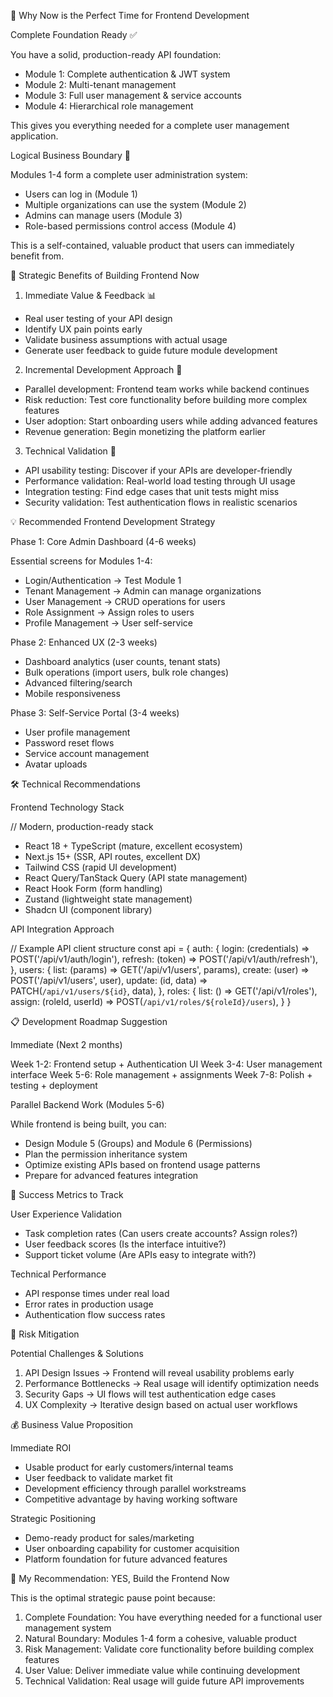 🎯 Why Now is the Perfect Time for Frontend Development

  Complete Foundation Ready ✅

  You have a solid, production-ready API foundation:
  - Module 1: Complete authentication & JWT system
  - Module 2: Multi-tenant management
  - Module 3: Full user management & service accounts
  - Module 4: Hierarchical role management

  This gives you everything needed for a complete user management application.

  Logical Business Boundary 🏢

  Modules 1-4 form a complete user administration system:
  - Users can log in (Module 1)
  - Multiple organizations can use the system (Module 2)
  - Admins can manage users (Module 3)
  - Role-based permissions control access (Module 4)

  This is a self-contained, valuable product that users can immediately benefit from.

  🚀 Strategic Benefits of Building Frontend Now

  1. Immediate Value & Feedback 📊

  - Real user testing of your API design
  - Identify UX pain points early
  - Validate business assumptions with actual usage
  - Generate user feedback to guide future module development

  2. Incremental Development Approach 🔄

  - Parallel development: Frontend team works while backend continues
  - Risk reduction: Test core functionality before building more complex features
  - User adoption: Start onboarding users while adding advanced features
  - Revenue generation: Begin monetizing the platform earlier

  3. Technical Validation 🔧

  - API usability testing: Discover if your APIs are developer-friendly
  - Performance validation: Real-world load testing through UI usage
  - Integration testing: Find edge cases that unit tests might miss
  - Security validation: Test authentication flows in realistic scenarios

  💡 Recommended Frontend Development Strategy

  Phase 1: Core Admin Dashboard (4-6 weeks)

  Essential screens for Modules 1-4:
  - Login/Authentication → Test Module 1
  - Tenant Management → Admin can manage organizations
  - User Management → CRUD operations for users
  - Role Assignment → Assign roles to users
  - Profile Management → User self-service

  Phase 2: Enhanced UX (2-3 weeks)

  - Dashboard analytics (user counts, tenant stats)
  - Bulk operations (import users, bulk role changes)
  - Advanced filtering/search
  - Mobile responsiveness

  Phase 3: Self-Service Portal (3-4 weeks)

  - User profile management
  - Password reset flows
  - Service account management
  - Avatar uploads

  🛠 Technical Recommendations

  Frontend Technology Stack

  // Modern, production-ready stack
  - React 18 + TypeScript (mature, excellent ecosystem)
  - Next.js 15+ (SSR, API routes, excellent DX)
  - Tailwind CSS (rapid UI development)
  - React Query/TanStack Query (API state management)
  - React Hook Form (form handling)
  - Zustand (lightweight state management)
  - Shadcn UI (component library)

  API Integration Approach

  // Example API client structure
  const api = {
    auth: {
      login: (credentials) => POST('/api/v1/auth/login'),
      refresh: (token) => POST('/api/v1/auth/refresh'),
    },
    users: {
      list: (params) => GET('/api/v1/users', params),
      create: (user) => POST('/api/v1/users', user),
      update: (id, data) => PATCH(`/api/v1/users/${id}`, data),
    },
    roles: {
      list: () => GET('/api/v1/roles'),
      assign: (roleId, userId) => POST(`/api/v1/roles/${roleId}/users`),
    }
  }

  📋 Development Roadmap Suggestion

  Immediate (Next 2 months)

  Week 1-2:  Frontend setup + Authentication UI
  Week 3-4:  User management interface
  Week 5-6:  Role management + assignments
  Week 7-8:  Polish + testing + deployment

  Parallel Backend Work (Modules 5-6)

  While frontend is being built, you can:
  - Design Module 5 (Groups) and Module 6 (Permissions)
  - Plan the permission inheritance system
  - Optimize existing APIs based on frontend usage patterns
  - Prepare for advanced features integration

  🎯 Success Metrics to Track

  User Experience Validation

  - Task completion rates (Can users create accounts? Assign roles?)
  - User feedback scores (Is the interface intuitive?)
  - Support ticket volume (Are APIs easy to integrate with?)

  Technical Performance

  - API response times under real load
  - Error rates in production usage
  - Authentication flow success rates

  🚦 Risk Mitigation

  Potential Challenges & Solutions

  1. API Design Issues → Frontend will reveal usability problems early
  2. Performance Bottlenecks → Real usage will identify optimization needs
  3. Security Gaps → UI flows will test authentication edge cases
  4. UX Complexity → Iterative design based on actual user workflows

  💰 Business Value Proposition

  Immediate ROI

  - Usable product for early customers/internal teams
  - User feedback to validate market fit
  - Development efficiency through parallel workstreams
  - Competitive advantage by having working software

  Strategic Positioning

  - Demo-ready product for sales/marketing
  - User onboarding capability for customer acquisition
  - Platform foundation for future advanced features

  🎯 My Recommendation: YES, Build the Frontend Now

  This is the optimal strategic pause point because:

  1. Complete Foundation: You have everything needed for a functional user management system
  2. Natural Boundary: Modules 1-4 form a cohesive, valuable product
  3. Risk Management: Validate core functionality before building complex features
  4. User Value: Deliver immediate value while continuing development
  5. Technical Validation: Real usage will guide future API improvements

